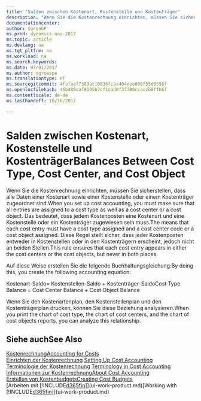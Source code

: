 ```yaml
---
title: "Salden zwischen Kostenart, Kostenstelle und Kostenträger"
description: "Wenn Sie die Kostenrechnung einrichten, müssen Sie sicherstellen, dass alle Daten einer Kostenart sowie einer Kostenstelle oder einem Kostenträger zugeordnet sind. Das bedeutet, dass jedem Kostenposten eine Kostenart und eine Kostenstelle oder ein Kostenträger zugewiesen sein muss. Diese Regel stellt sicher, dass jeder Kostenposten entweder in Kostenstellen oder in den Kostenträgern erscheint, jedoch nicht an beiden Stellen."
documentationcenter: 
author: SorenGP
ms.prod: dynamics-nav-2017
ms.topic: article
ms.devlang: na
ms.tgt_pltfrm: na
ms.workload: na
ms.search.keywords: 
ms.date: 07/01/2017
ms.author: sgroespe
ms.translationtype: HT
ms.sourcegitcommit: 4fefaef7380ac10836fcac404eea006f55d8556f
ms.openlocfilehash: 46b480caf8195b7cf1cad0f37780ccaccb8ffb6f
ms.contentlocale: de-de
ms.lasthandoff: 10/16/2017

---
```

# <a name="balances-between-cost-type-cost-center-and-cost-object"></a><span data-ttu-id="d7e2a-105">Salden zwischen Kostenart, Kostenstelle und Kostenträger</span><span class="sxs-lookup"><span data-stu-id="d7e2a-105">Balances Between Cost Type, Cost Center, and Cost Object</span></span>
<span data-ttu-id="d7e2a-106">Wenn Sie die Kostenrechnung einrichten, müssen Sie sicherstellen, dass alle Daten einer Kostenart sowie einer Kostenstelle oder einem Kostenträger zugeordnet sind.</span><span class="sxs-lookup"><span data-stu-id="d7e2a-106">When you set up cost accounting, you must make sure that all entries are assigned to a cost type as well as a cost center or a cost object.</span></span> <span data-ttu-id="d7e2a-107">Das bedeutet, dass jedem Kostenposten eine Kostenart und eine Kostenstelle oder ein Kostenträger zugewiesen sein muss.</span><span class="sxs-lookup"><span data-stu-id="d7e2a-107">The means that each cost entry must have a cost type assigned and a cost center code or a cost object assigned.</span></span> <span data-ttu-id="d7e2a-108">Diese Regel stellt sicher, dass jeder Kostenposten entweder in Kostenstellen oder in den Kostenträgern erscheint, jedoch nicht an beiden Stellen.</span><span class="sxs-lookup"><span data-stu-id="d7e2a-108">This rule ensures that each cost entry appears in either the cost centers or the cost objects, but never in both places.</span></span>  

 <span data-ttu-id="d7e2a-109">Auf diese Weise erstellen Sie die folgende Buchhaltungsgleichung:</span><span class="sxs-lookup"><span data-stu-id="d7e2a-109">By doing this, you create the following accounting equation:</span></span>  

 <span data-ttu-id="d7e2a-110">Kostenart-Saldo= Kostenstellen-Saldo + Kostenträger-Saldo</span><span class="sxs-lookup"><span data-stu-id="d7e2a-110">Cost Type Balance = Cost Center Balance + Cost Object Balance</span></span>  

 <span data-ttu-id="d7e2a-111">Wenn Sie den Kostenartenplan, den Kostenstellenplan und den Kostenträgerplan drucken, können Sie diese Beziehung analysieren.</span><span class="sxs-lookup"><span data-stu-id="d7e2a-111">When you print the chart of cost type, the chart of cost centers, and the chart of cost objects reports, you can analyze this relationship.</span></span>  

## <a name="see-also"></a><span data-ttu-id="d7e2a-112">Siehe auch</span><span class="sxs-lookup"><span data-stu-id="d7e2a-112">See Also</span></span>  
[<span data-ttu-id="d7e2a-113">Kostenrechnung</span><span class="sxs-lookup"><span data-stu-id="d7e2a-113">Accounting for Costs</span></span>](finance-manage-cost-accounting.md)  
 <span data-ttu-id="d7e2a-114">[Einrichten der Kostenrechnung](finance-set-up-cost-accounting.md) </span><span class="sxs-lookup"><span data-stu-id="d7e2a-114">[Setting Up Cost Accounting](finance-set-up-cost-accounting.md) </span></span>  
 <span data-ttu-id="d7e2a-115">[Terminologie der Kostenrechnung](finance-terminology-in-cost-accounting.md) </span><span class="sxs-lookup"><span data-stu-id="d7e2a-115">[Terminology in Cost Accounting](finance-terminology-in-cost-accounting.md) </span></span>  
 [<span data-ttu-id="d7e2a-116">Informationen zur Kostenrechnung</span><span class="sxs-lookup"><span data-stu-id="d7e2a-116">About Cost Accounting</span></span>](finance-about-cost-accounting.md)  
 [<span data-ttu-id="d7e2a-117">Erstellen von Kostenbudgets</span><span class="sxs-lookup"><span data-stu-id="d7e2a-117">Creating Cost Budgets</span></span>](finance-create-cost-budgets.md)  
 <span data-ttu-id="d7e2a-118">[Arbeiten mit [!INCLUDE[d365fin](includes/d365fin_md.md)]](ui-work-product.md)</span><span class="sxs-lookup"><span data-stu-id="d7e2a-118">[Working with [!INCLUDE[d365fin](includes/d365fin_md.md)]](ui-work-product.md)</span></span>


